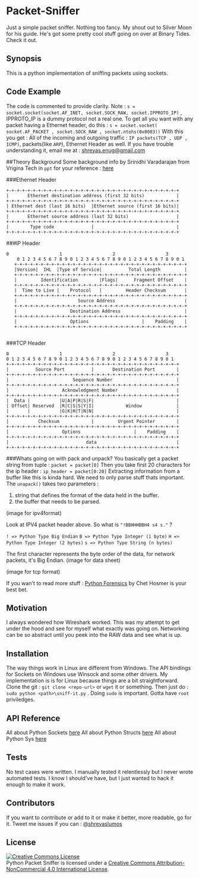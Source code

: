 # Packet-Sniffer
Just a simple packet sniffer. Nothing too fancy. 
My shout out to Silver Moon for his guide. He's got some pretty cool stuff going on over at Binary Tides. Check it out.

## Synopsis
This is a python implementation of sniffing packets using sockets.

## Code Example
The code is commented to provide clarity.
Note :  `s = socket.socket(socket.AF_INET, socket.SOCK_RAW, socket.IPPROTO_IP)` , IPPROTO_IP is a dummy protocol not a real one.
To get all you want with any packet having a Ethernet header, do this : `s = socket.socket( socket.AF_PACKET , socket.SOCK_RAW , socket.ntohs(0x0003))`
With this you get : All of the incoming and outgoing traffic : `IP packets(TCP , UDP , ICMP)`, packets(like `ARP`), Ethernet Header as well.
If you have trouble understanding it, email me at : [shreyas.enug@gmail.com](shreyas.enug@gmail.com)

##Theory Background
Some background info by Srinidhi Varadarajan from Vrigina Tech in `ppt` for your reference : [here](http://courses.cs.vt.edu/cs4254/fall04/slides/raw_1.pdf)


###Ethernet Header
```
+-+-+-+-+-+-+-+-+-+-+-+-+-+-+-+-+-+-+-+-+-+-+-+-+-+-+-+-+-+-+-+-+
|       Ethernet destination address (first 32 bits)            |
+-+-+-+-+-+-+-+-+-+-+-+-+-+-+-+-+-+-+-+-+-+-+-+-+-+-+-+-+-+-+-+-+
| Ethernet dest (last 16 bits)  |Ethernet source (first 16 bits)|
+-+-+-+-+-+-+-+-+-+-+-+-+-+-+-+-+-+-+-+-+-+-+-+-+-+-+-+-+-+-+-+-+
|       Ethernet source address (last 32 bits)                  |
+-+-+-+-+-+-+-+-+-+-+-+-+-+-+-+-+-+-+-+-+-+-+-+-+-+-+-+-+-+-+-+-+
|        Type code              |                               |
+-+-+-+-+-+-+-+-+-+-+-+-+-+-+-+-+-+-+-+-+-+-+-+-+-+-+-+-+-+-+-+-+

```
###IP Header
```
0                   1                   2                   3   
    0 1 2 3 4 5 6 7 8 9 0 1 2 3 4 5 6 7 8 9 0 1 2 3 4 5 6 7 8 9 0 1 
   +-+-+-+-+-+-+-+-+-+-+-+-+-+-+-+-+-+-+-+-+-+-+-+-+-+-+-+-+-+-+-+-+
   |Version|  IHL  |Type of Service|          Total Length         |
   +-+-+-+-+-+-+-+-+-+-+-+-+-+-+-+-+-+-+-+-+-+-+-+-+-+-+-+-+-+-+-+-+
   |         Identification        |Flags|      Fragment Offset    |
   +-+-+-+-+-+-+-+-+-+-+-+-+-+-+-+-+-+-+-+-+-+-+-+-+-+-+-+-+-+-+-+-+
   |  Time to Live |    Protocol   |         Header Checksum       |
   +-+-+-+-+-+-+-+-+-+-+-+-+-+-+-+-+-+-+-+-+-+-+-+-+-+-+-+-+-+-+-+-+
   |                       Source Address                          |
   +-+-+-+-+-+-+-+-+-+-+-+-+-+-+-+-+-+-+-+-+-+-+-+-+-+-+-+-+-+-+-+-+
   |                    Destination Address                        |
   +-+-+-+-+-+-+-+-+-+-+-+-+-+-+-+-+-+-+-+-+-+-+-+-+-+-+-+-+-+-+-+-+
   |                    Options                    |    Padding    |
   +-+-+-+-+-+-+-+-+-+-+-+-+-+-+-+-+-+-+-+-+-+-+-+-+-+-+-+-+-+-+-+-+
   
```
###TCP Header
```
0                   1                   2                   3
0 1 2 3 4 5 6 7 8 9 0 1 2 3 4 5 6 7 8 9 0 1 2 3 4 5 6 7 8 9 0 1
+-+-+-+-+-+-+-+-+-+-+-+-+-+-+-+-+-+-+-+-+-+-+-+-+-+-+-+-+-+-+-+-+
|          Source Port          |       Destination Port        |
+-+-+-+-+-+-+-+-+-+-+-+-+-+-+-+-+-+-+-+-+-+-+-+-+-+-+-+-+-+-+-+-+
|                        Sequence Number                        |
+-+-+-+-+-+-+-+-+-+-+-+-+-+-+-+-+-+-+-+-+-+-+-+-+-+-+-+-+-+-+-+-+
|                    Acknowledgment Number                      |
+-+-+-+-+-+-+-+-+-+-+-+-+-+-+-+-+-+-+-+-+-+-+-+-+-+-+-+-+-+-+-+-+
|  Data |           |U|A|P|R|S|F|                               |
| Offset| Reserved  |R|C|S|S|Y|I|            Window             |
|       |           |G|K|H|T|N|N|                               |
+-+-+-+-+-+-+-+-+-+-+-+-+-+-+-+-+-+-+-+-+-+-+-+-+-+-+-+-+-+-+-+-+
|           Checksum            |         Urgent Pointer        |
+-+-+-+-+-+-+-+-+-+-+-+-+-+-+-+-+-+-+-+-+-+-+-+-+-+-+-+-+-+-+-+-+
|                    Options                    |    Padding    |
+-+-+-+-+-+-+-+-+-+-+-+-+-+-+-+-+-+-+-+-+-+-+-+-+-+-+-+-+-+-+-+-+
|                             data                              |
+-+-+-+-+-+-+-+-+-+-+-+-+-+-+-+-+-+-+-+-+-+-+-+-+-+-+-+-+-+-+-+-+
```

###Whats going on with pack and unpack?
You basically get a packet string from tuple : `packet = packet[0]`
Then you take first 20 characters for the ip header : `ip_header = packet[0:20]`
Extracting information from a buffer like this is kinda hard. We need to only parse stuff thats important.
The `unapack()` takes two parameters : 
1. string that defines the format of the data held in the buffer.
2. the buffer that needs to be parsed.

(image for ipv4format)

Look at IPV4 packet header above.
So what is `"!BBHHHBBH4 s4 s."` ?

`! => Python Type Big Endian`
`B => Python Type Integer (1 byte)`
`H => Python Type Integer (2 bytes)`
`s => Python Type String (n bytes)`

 The first character represents the byte order of the data, for network packets, it's Big Endian.
(image for data sheet)

(image for tcp format)

If you wan't to read more stuff : [Python Forensics](http://www.amazon.com/Python-Forensics-workbench-inventing-technology/dp/0124186769) by Chet Hosmer is your best bet.

## Motivation
I always wondered how Wireshark worked. This was my attempt to get under the hood and see for myself what exactly was going on.
Networking can be so abstract until you peek into the RAW data and see what is up.


## Installation
The way things work in Linux are different from Windows. The API bindings for Sockets on Windows use Winsock and some other drivers.
My implementation is is for Linux because things are a bit straightforward. 
Clone the git : `git clone <repo-url>` or `wget` it or something. 
Then just do : `sudo python <path>\sniff-it.py` . Doing `sudo` is important. Gotta have `root` priviledges.



## API Reference
All about Python Sockets [here](https://docs.python.org/2/library/socket.html)
All about Python Structs [here](https://docs.python.org/2/library/struct.html)
All about Python Sys     [here](https://docs.python.org/2/library/sys.html)


## Tests
No test cases were written. I manually tested it relentlessly but I never wrote automated tests. I know I should've have, but I just wanted to hack it enough to make it work.

## Contributors
If you want to contribute or add to it or make it better, more readable, go for it. Tweet me issues if you can  : [@shreyaslumos](https://www.twitter.com/shreyaslumos) 

## License
<a rel="license" href="http://creativecommons.org/licenses/by-nc/4.0/"><img alt="Creative Commons License" style="border-width:0" src="https://i.creativecommons.org/l/by-nc/4.0/88x31.png" /></a><br /><span xmlns:dct="http://purl.org/dc/terms/" property="dct:title">Python Packet Sniffer</span> is licensed under a <a rel="license" href="http://creativecommons.org/licenses/by-nc/4.0/">Creative Commons Attribution-NonCommercial 4.0 International License</a>.

